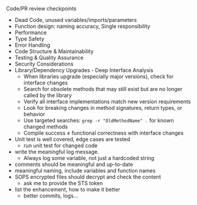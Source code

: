 Code/PR review checkpoints
- Dead Code, unused variables/imports/parameters
- Function design: naming accuracy, Single responsibility
- Performance
- Type Safety
- Error Handling
- Code Structure & Maintainability
- Testing & Quality Assurance
- Security Considerations
- Library/Dependency Upgrades - Deep Interface Analysis
    - When libraries upgrade (especially major versions), check for interface changes
    - Search for obsolete methods that may still exist but are no longer called by the library
    - Verify all interface implementations match new version requirements
    - Look for breaking changes in method signatures, return types, or behavior
    - Use targeted searches: `grep -r "OldMethodName" .` for known changed methods
    - Compile success ≠ functional correctness with interface changes
- Unit test is well covered, edge cases are tested
    - run unit test for changed code
- write the meaningful log message.
    - Always log some variable, not just a hardcoded string
- comments should be meaningful and up-to-date
- meaningful naming, include variables and function names
- SOPS encrypted files should decrypt and check the content
    - ask me to provide the STS token
- list the enhancement, how to make it better
    - better commits, logs...
